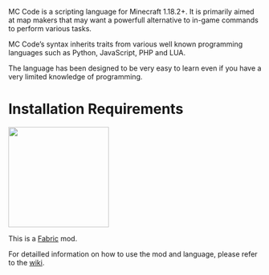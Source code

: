 MC Code is a scripting language for Minecraft 1.18.2+. It is primarily aimed at map makers that may want a powerfull alternative to in-game commands to perform various tasks.

MC Code’s syntax inherits traits from various well known programming languages such as Python, JavaScript, PHP and LUA.

The language has been designed to be very easy to learn even if you have a very limited knowledge of programming.

# Installation Requirements
<a href="https://www.curseforge.com/minecraft/mc-mods/fabric-api" target="_blank"><img src="https://i.imgur.com/Ol1Tcf8.png" style="width:200px"/></a>

This is a [Fabric](https://fabricmc.net/) mod.

For detailled information on how to use the mod and language, please refer to the [wiki](https://github.com/Darmo117/MC_Code_Fabric/wiki).

